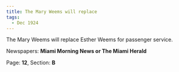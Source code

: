 ```yaml
---  
title: The Mary Weems will replace  
tags:  
  - Dec 1924  
---  
```

  
The Mary Weems will replace Esther Weems for passenger service.  
  
Newspapers: **Miami Morning News or The Miami Herald**  
  
Page: **12**, Section: **B** 
